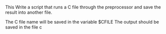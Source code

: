 This Write a script that runs a C file through the preprocessor and save the result into another file.

The C file name will be saved in the variable $CFILE
The output should be saved in the file c
